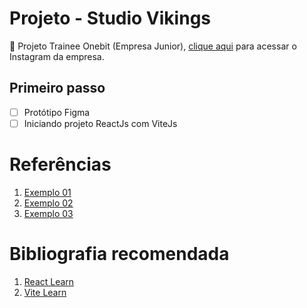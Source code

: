 # Projeto - Studio Vikings
🤖 Projeto Trainee Onebit (Empresa Junior), [clique aqui](https://www.instagram.com/onebitjr/) para acessar o Instagram da empresa.

<!-- <img src="#" alt="preview site"/> -->

##  Primeiro passo

- [ ] Protótipo Figma
- [ ] Iniciando projeto ReactJs com ViteJs

# Referências

1. [Exemplo 01](https://www.behance.net/gallery/164899193/Barber-Shop-Website?tracking_source=search_projects&l=19)
2. [Exemplo 02](https://www.behance.net/gallery/184370827/Barber-Shop-BARBER-landing-page?tracking_source=search_projects&l=0)
3. [Exemplo 03](https://www.behance.net/gallery/180557803/Barber-Shop-Landing-Page?tracking_source=search_projects&l=3)

# Bibliografia recomendada

 1. [React Learn](https://react.dev/learn)
 2. [Vite Learn](https://vitejs.dev/guide/)